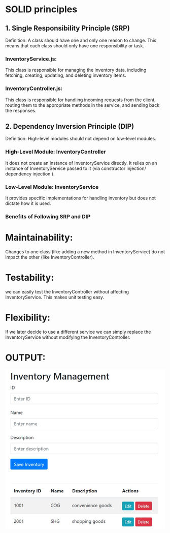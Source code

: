 # SOLID principles
## 1. Single Responsibility Principle (SRP)
   Definition: A class should have one and only one reason to change. This means that each class should only have one responsibility or task.


### InventoryService.js: 
This class is responsible for managing the inventory data, including fetching, creating, updating, and deleting inventory items.
### InventoryController.js: 
This class is responsible for handling incoming requests from the client, routing them to the appropriate methods in the service, and sending back the responses.

## 2. Dependency Inversion Principle (DIP)
   Definition: High-level modules should not depend on low-level modules.
### High-Level Module: InventoryController
It does not create an instance of InventoryService directly. It relies on an instance of InventoryService passed to it (via constructor injection/ dependency injection ).
### Low-Level Module: InventoryService
It provides specific implementations for handling inventory but does not dictate how it is used.
### Benefits of Following SRP and DIP
# Maintainability:

Changes to one class (like adding a new method in InventoryService) do not impact the other (like InventoryController).

# Testability:

we can easily test the InventoryController without affecting InventoryService. This makes unit testing easy.

# Flexibility:

If we later decide to use a different service we can simply replace the InventoryService without modifying the InventoryController.

# OUTPUT:
![Inventory Table](./images.jpg)
